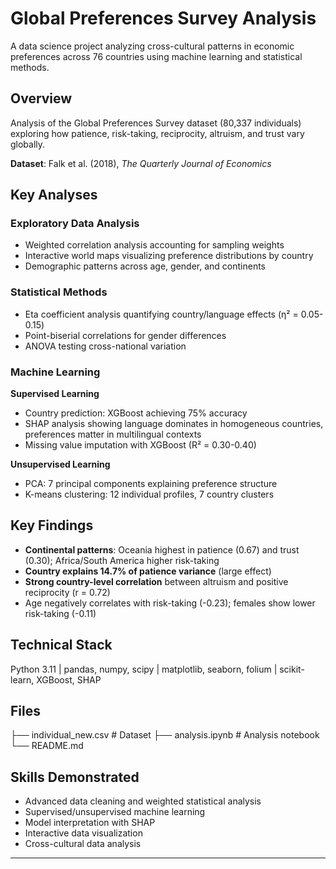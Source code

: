 # Global Preferences Survey Analysis

A data science project analyzing cross-cultural patterns in economic preferences across 76 countries using machine learning and statistical methods.

## Overview

Analysis of the Global Preferences Survey dataset (80,337 individuals) exploring how patience, risk-taking, reciprocity, altruism, and trust vary globally.

**Dataset**: Falk et al. (2018), *The Quarterly Journal of Economics*

## Key Analyses

### Exploratory Data Analysis
- Weighted correlation analysis accounting for sampling weights
- Interactive world maps visualizing preference distributions by country
- Demographic patterns across age, gender, and continents

### Statistical Methods
- Eta coefficient analysis quantifying country/language effects (η² = 0.05-0.15)
- Point-biserial correlations for gender differences
- ANOVA testing cross-national variation

### Machine Learning

**Supervised Learning**
- Country prediction: XGBoost achieving 75% accuracy
- SHAP analysis showing language dominates in homogeneous countries, preferences matter in multilingual contexts
- Missing value imputation with XGBoost (R² = 0.30-0.40)

**Unsupervised Learning**
- PCA: 7 principal components explaining preference structure
- K-means clustering: 12 individual profiles, 7 country clusters

## Key Findings

- **Continental patterns**: Oceania highest in patience (0.67) and trust (0.30); Africa/South America higher risk-taking
- **Country explains 14.7% of patience variance** (large effect)
- **Strong country-level correlation** between altruism and positive reciprocity (r = 0.72)
- Age negatively correlates with risk-taking (-0.23); females show lower risk-taking (-0.11)

## Technical Stack

Python 3.11 | pandas, numpy, scipy | matplotlib, seaborn, folium | scikit-learn, XGBoost, SHAP

## Files

├── individual_new.csv    # Dataset
├── analysis.ipynb        # Analysis notebook
└── README.md

## Skills Demonstrated

- Advanced data cleaning and weighted statistical analysis
- Supervised/unsupervised machine learning
- Model interpretation with SHAP
- Interactive data visualization
- Cross-cultural data analysis

---
